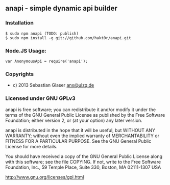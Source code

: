 ## anapi - simple dynamic api builder

### Installation
    $ sudo npm anapi (TODO: publish)
    $ sudo npm install -g git://github.com/hakt0r/anapi.git

### Node.JS Usage:
    var AnonymousApi = require('anapi');

### Copyrights
  * c) 2013 Sebastian Glaser <anx@ulzq.de>

### Licensed under GNU GPLv3

anapi is free software; you can redistribute it and/or modify
it under the terms of the GNU General Public License as published by
the Free Software Foundation; either version 2, or (at your option)
any later version.

anapi is distributed in the hope that it will be useful,
but WITHOUT ANY WARRANTY; without even the implied warranty of
MERCHANTABILITY or FITNESS FOR A PARTICULAR PURPOSE.  See the
GNU General Public License for more details.

You should have received a copy of the GNU General Public License
along with this software; see the file COPYING.  If not, write to
the Free Software Foundation, Inc., 59 Temple Place, Suite 330,
Boston, MA 02111-1307 USA

http://www.gnu.org/licenses/gpl.html